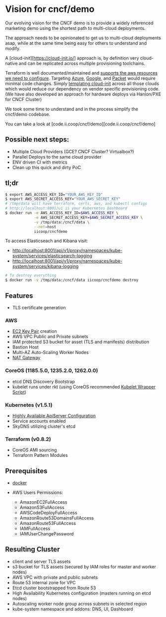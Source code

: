 # Vision for cncf/demo

Our evolving vision for the CNCF demo is to provide a widely referenced marketing demo using the shortest path to multi-cloud deployments.

The approach needs to be opinionated to get us to multi-cloud deployments asap, while at the same time being easy for others to understand and modify.

A [cloud-init][https://cloud-init.io/] approach is, by definition very cloud-native and can be replicated across multiple provisioning toolchains.

Terraform is well documented/maintained and [supports the aws resources we need to configure](https://www.terraform.io/docs/providers/aws/). Targeting [Azure](https://www.terraform.io/docs/providers/azure), [Google](https://www.terraform.io/docs/providers/google/), and [Packet](https://www.terraform.io/docs/providers/packet/) would require minimal code changes. Simply [templating cloud-init](https://www.terraform.io/docs/providers/template/d/cloudinit_config.html) across all those clouds which would reduce our dependency on vendor specific provisioning code. (We have also developed an approach for hardware deploys via Hanlon/PXE for CNCF Cluster)

We took some time to understand and in the process simplify the cncf/demo codebase.

You can take a look at [code.ii.coop/cncf/demo][code.ii.coop/cncf/demo]

## Possible next steps:

- Multiple Cloud Providers (GCE? CNCF Cluster? Virtualbox?)
- Parallel Deploys to the same cloud provider
- ENV driven CI with metrics
- Clean up this quick and dirty PoC

## tl;dr
```bash
$ export AWS_ACCESS_KEY_ID="YOUR_AWS_KEY_ID"
$ export AWS_SECRET_ACCESS_KEY="YOUR_AWS_SECRET_KEY"
# /tmp/data will have terraform, certs, aws, and kubectl configs
# http://localhost:8001/ui is your Kubernetes Dashboard
$ docker run -e AWS_ACCESS_KEY_ID=$AWS_ACCESS_KEY \
             -e AWS_SECRET_ACCESS_KEY=$AWS_SECRET_ACCESS_KEY \
             -v /tmp/data:/cncf/data \
             --net=host
             iicoop/cncfdemo
```

To access Elasticseach and Kibana visit:

* [http://localhost:8001/api/v1/proxy/namespaces/kube-system/services/elasticsearch-logging ](http://localhost:8001/api/v1/proxy/namespaces/kube-system/services/elasticsearch-logging)
* [http://localhost:8001/api/v1/proxy/namespaces/kube-system/services/kibana-logging](http://localhost:8001/api/v1/proxy/namespaces/kube-system/services/kibana-logging)

```bash
# To destroy everything
$ docker run -v /tmp/data:/cncf/data iicoop/cncfdemo destroy
```

## Features
* TLS certificate generation

### AWS
* [EC2 Key Pair](http://docs.aws.amazon.com/AWSEC2/latest/UserGuide/ec2-key-pairs.html)
creation
* AWS VPC Public and Private subnets
* IAM protected S3 bucket for asset (TLS and manifests) distribution
* Bastion Host
* Multi-AZ Auto-Scaling Worker Nodes
* [NAT Gateway](http://docs.aws.amazon.com/AmazonVPC/latest/UserGuide/vpc-nat-gateway.html)

### CoreOS (1185.5.0, 1235.2.0, 1262.0.0)
* etcd DNS Discovery Bootstrap
* kubelet runs under rkt (using CoreOS recommended [Kubelet Wrapper Script](https://coreos.com/kubernetes/docs/latest/kubelet-wrapper.html))

### Kubernetes (v1.5.1)
* [Highly Available ApiServer Configuration](http://kubernetes.io/v1.1/docs/admin/high-availability.html)
* Service accounts enabled
* SkyDNS utilizing cluster's etcd

### Terraform (v0.8.2)
* CoreOS AMI sourcing
* Terraform Pattern Modules

## Prerequisites
* [docker](https://docker.io/)

* AWS Users Permissions:
  - AmazonEC2FullAccess
  - AmazonS3FullAccess
  - AWSCodeDeployFullAccess
  - AmazonRoute53DomainsFullAccess
  - AmazonRoute53FullAccess
  - IAMFullAccess
  - IAMUserChangePassword

## Resulting Cluster

- client and server TLS assets
- s3 bucket for TLS assets (secured by IAM roles for master and worker nodes)
- AWS VPC with private and public subnets
- Route 53 internal zone for VPC
- Etcd cluster bootstrapped from Route 53
- High Availability Kubernetes configuration (masters running on etcd nodes)
- Autoscaling worker node group across subnets in selected region
- kube-system namespace and addons: DNS, UI, Dashboard
